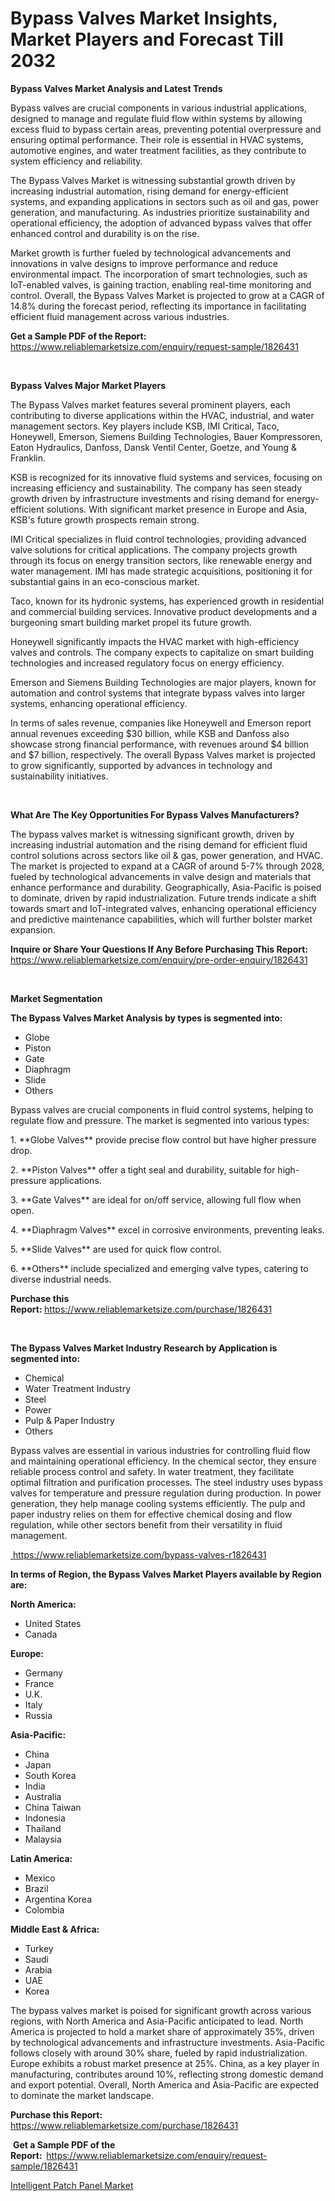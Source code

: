 <p><h1>Bypass Valves Market Insights, Market Players and Forecast Till 2032</h1></p><p><strong>Bypass Valves Market Analysis and Latest Trends</strong></p>
<p><p>Bypass valves are crucial components in various industrial applications, designed to manage and regulate fluid flow within systems by allowing excess fluid to bypass certain areas, preventing potential overpressure and ensuring optimal performance. Their role is essential in HVAC systems, automotive engines, and water treatment facilities, as they contribute to system efficiency and reliability.</p><p>The Bypass Valves Market is witnessing substantial growth driven by increasing industrial automation, rising demand for energy-efficient systems, and expanding applications in sectors such as oil and gas, power generation, and manufacturing. As industries prioritize sustainability and operational efficiency, the adoption of advanced bypass valves that offer enhanced control and durability is on the rise.</p><p>Market growth is further fueled by technological advancements and innovations in valve designs to improve performance and reduce environmental impact. The incorporation of smart technologies, such as IoT-enabled valves, is gaining traction, enabling real-time monitoring and control. Overall, the Bypass Valves Market is projected to grow at a CAGR of 14.8% during the forecast period, reflecting its importance in facilitating efficient fluid management across various industries.</p></p>
<p><strong>Get a Sample PDF of the Report:&nbsp;</strong> <a href="https://www.reliablemarketsize.com/enquiry/request-sample/1826431?utm_campaign=3275&utm_medium=2&utm_source=Github&utm_content=ia&utm_term=06032025&utm_id=bypass-valves">https://www.reliablemarketsize.com/enquiry/request-sample/1826431</a></p>
<p>&nbsp;</p>
<p><strong>Bypass Valves Major Market Players</strong></p>
<p><p>The Bypass Valves market features several prominent players, each contributing to diverse applications within the HVAC, industrial, and water management sectors. Key players include KSB, IMI Critical, Taco, Honeywell, Emerson, Siemens Building Technologies, Bauer Kompressoren, Eaton Hydraulics, Danfoss, Dansk Ventil Center, Goetze, and Young & Franklin.</p><p>KSB is recognized for its innovative fluid systems and services, focusing on increasing efficiency and sustainability. The company has seen steady growth driven by infrastructure investments and rising demand for energy-efficient solutions. With significant market presence in Europe and Asia, KSB's future growth prospects remain strong.</p><p>IMI Critical specializes in fluid control technologies, providing advanced valve solutions for critical applications. The company projects growth through its focus on energy transition sectors, like renewable energy and water management. IMI has made strategic acquisitions, positioning it for substantial gains in an eco-conscious market.</p><p>Taco, known for its hydronic systems, has experienced growth in residential and commercial building services. Innovative product developments and a burgeoning smart building market propel its future growth.</p><p>Honeywell significantly impacts the HVAC market with high-efficiency valves and controls. The company expects to capitalize on smart building technologies and increased regulatory focus on energy efficiency.</p><p>Emerson and Siemens Building Technologies are major players, known for automation and control systems that integrate bypass valves into larger systems, enhancing operational efficiency.</p><p>In terms of sales revenue, companies like Honeywell and Emerson report annual revenues exceeding $30 billion, while KSB and Danfoss also showcase strong financial performance, with revenues around $4 billion and $7 billion, respectively. The overall Bypass Valves market is projected to grow significantly, supported by advances in technology and sustainability initiatives.</p></p>
<p>&nbsp;</p>
<p><strong>What Are The Key Opportunities For Bypass Valves Manufacturers?</strong></p>
<p><p>The bypass valves market is witnessing significant growth, driven by increasing industrial automation and the rising demand for efficient fluid control solutions across sectors like oil & gas, power generation, and HVAC. The market is projected to expand at a CAGR of around 5-7% through 2028, fueled by technological advancements in valve design and materials that enhance performance and durability. Geographically, Asia-Pacific is poised to dominate, driven by rapid industrialization. Future trends indicate a shift towards smart and IoT-integrated valves, enhancing operational efficiency and predictive maintenance capabilities, which will further bolster market expansion.</p></p>
<p><strong>Inquire or Share Your Questions If Any Before Purchasing This Report:</strong> <a href="https://www.reliablemarketsize.com/enquiry/pre-order-enquiry/1826431?utm_campaign=3275&utm_medium=2&utm_source=Github&utm_content=ia&utm_term=06032025&utm_id=bypass-valves">https://www.reliablemarketsize.com/enquiry/pre-order-enquiry/1826431</a></p>
<p>&nbsp;</p>
<p><strong>Market Segmentation</strong></p>
<p><strong>The Bypass Valves Market Analysis by types is segmented into:</strong></p>
<p><ul><li>Globe</li><li>Piston</li><li>Gate</li><li>Diaphragm</li><li>Slide</li><li>Others</li></ul></p>
<p><p>Bypass valves are crucial components in fluid control systems, helping to regulate flow and pressure. The market is segmented into various types: </p><p>1. **Globe Valves** provide precise flow control but have higher pressure drop.</p><p>2. **Piston Valves** offer a tight seal and durability, suitable for high-pressure applications.</p><p>3. **Gate Valves** are ideal for on/off service, allowing full flow when open.</p><p>4. **Diaphragm Valves** excel in corrosive environments, preventing leaks.</p><p>5. **Slide Valves** are used for quick flow control.</p><p>6. **Others** include specialized and emerging valve types, catering to diverse industrial needs.</p></p>
<p><strong>Purchase this Report:&nbsp;</strong><a href="https://www.reliablemarketsize.com/purchase/1826431?utm_campaign=3275&utm_medium=2&utm_source=Github&utm_content=ia&utm_term=06032025&utm_id=bypass-valves">https://www.reliablemarketsize.com/purchase/1826431</a></p>
<p>&nbsp;</p>
<p><strong>The Bypass Valves Market Industry Research by Application is segmented into:</strong></p>
<p><ul><li>Chemical</li><li>Water Treatment Industry</li><li>Steel</li><li>Power</li><li>Pulp & Paper Industry</li><li>Others</li></ul></p>
<p><p>Bypass valves are essential in various industries for controlling fluid flow and maintaining operational efficiency. In the chemical sector, they ensure reliable process control and safety. In water treatment, they facilitate optimal filtration and purification processes. The steel industry uses bypass valves for temperature and pressure regulation during production. In power generation, they help manage cooling systems efficiently. The pulp and paper industry relies on them for effective chemical dosing and flow regulation, while other sectors benefit from their versatility in fluid management.</p></p>
<p><a href="https://www.reliablemarketsize.com/bypass-valves-r1826431?utm_campaign=3275&utm_medium=2&utm_source=Github&utm_content=ia&utm_term=06032025&utm_id=bypass-valves">&nbsp;https://www.reliablemarketsize.com/bypass-valves-r1826431</a></p>
<p><strong>In terms of Region, the Bypass Valves Market Players available by Region are:</strong></p>
<p>
    <p> <strong> North America: </strong>
        <ul>
            <li>United States</li>
            <li>Canada</li>
        </ul>
        </p> 
    <p> <strong> Europe: </strong>
        <ul>
            <li>Germany</li>
            <li>France</li>
            <li>U.K.</li>
            <li>Italy</li>
            <li>Russia</li>
        </ul>
        </p> 
    <p> <strong> Asia-Pacific: </strong>
        <ul>
            <li>China</li>
            <li>Japan</li>
            <li>South Korea</li>
            <li>India</li>
            <li>Australia</li>
            <li>China Taiwan</li>
            <li>Indonesia</li>
            <li>Thailand</li>
            <li>Malaysia</li>
        </ul>
        </p> 
    <p> <strong> Latin America: </strong>
        <ul>
            <li>Mexico</li>
            <li>Brazil</li>
            <li>Argentina Korea</li>
            <li>Colombia</li>
        </ul>
        </p> 
    <p> <strong> Middle East & Africa: </strong>
        <ul>
            <li>Turkey</li>
            <li>Saudi</li>
            <li>Arabia</li>
            <li>UAE</li>
            <li>Korea</li>
        </ul>
    </p>
    </p>
<p><p>The bypass valves market is poised for significant growth across various regions, with North America and Asia-Pacific anticipated to lead. North America is projected to hold a market share of approximately 35%, driven by technological advancements and infrastructure investments. Asia-Pacific follows closely with around 30% share, fueled by rapid industrialization. Europe exhibits a robust market presence at 25%. China, as a key player in manufacturing, contributes around 10%, reflecting strong domestic demand and export potential. Overall, North America and Asia-Pacific are expected to dominate the market landscape.</p></p>
<p><strong>Purchase this Report: </strong><a href="https://www.reliablemarketsize.com/purchase/1826431?utm_campaign=3275&utm_medium=2&utm_source=Github&utm_content=ia&utm_term=06032025&utm_id=bypass-valves">https://www.reliablemarketsize.com/purchase/1826431</a></p>
<p>&nbsp;<strong>Get a Sample PDF of the Report:&nbsp;&nbsp;</strong><a href="https://www.reliablemarketsize.com/enquiry/request-sample/1826431?utm_campaign=3275&utm_medium=2&utm_source=Github&utm_content=ia&utm_term=06032025&utm_id=bypass-valves">https://www.reliablemarketsize.com/enquiry/request-sample/1826431</a></p>
<p><strong></strong></p>
<p><p><a href="https://github.com/wynonachirei9/Market-Research-Report-List-1/blob/main/intelligent-patch-panel-market.md?utm_campaign=3275&utm_medium=2&utm_source=Github&utm_content=ia&utm_term=06032025&utm_id=bypass-valves">Intelligent Patch Panel Market</a></p></p>
